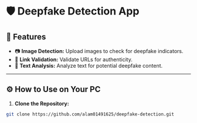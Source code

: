 # 🛡️ **Deepfake Detection App**

## 🚀 **Features**
- 📷 **Image Detection:** Upload images to check for deepfake indicators.  
- 🔗 **Link Validation:** Validate URLs for authenticity.  
- 📝 **Text Analysis:** Analyze text for potential deepfake content.  

---

## ⚙️ **How to Use on Your PC**
1. **Clone the Repository:**  
```bash
git clone https://github.com/alam01491625/deepfake-detection.git
